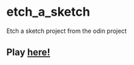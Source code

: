 # etch_a_sketch
Etch a sketch project from the odin project

## Play [here!](https://manuelgarciaf.github.io/etch_a_sketch/)